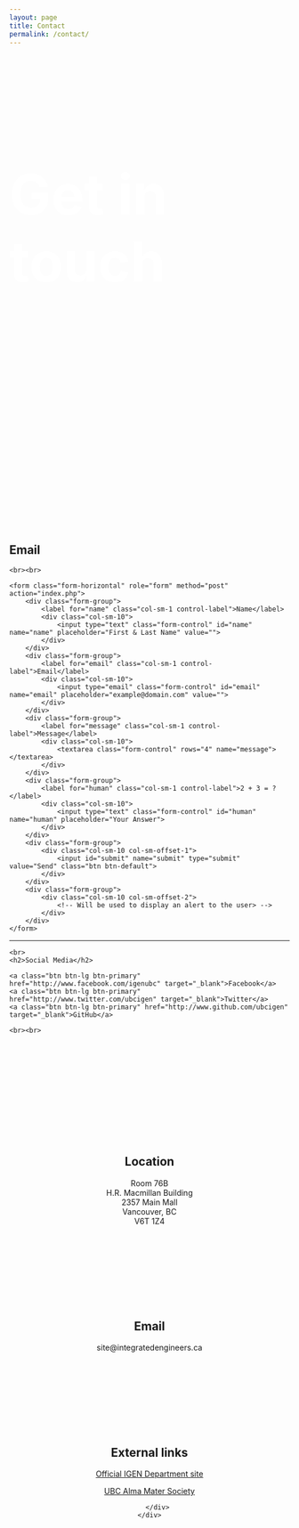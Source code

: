 ```yaml
---
layout: page
title: Contact
permalink: /contact/
---
```


<div class="container-fluid contactpicture" style="height:800px">
	<div class="container">
		<br><br><br>
		<h2 style="color:white;font-size:100px">Get in touch</h2>
	</div>
</div>

<br><br>

<div class="container">
	<h2>Email</h2>

	<br><br>

	<form class="form-horizontal" role="form" method="post" action="index.php">
	    <div class="form-group">
	        <label for="name" class="col-sm-1 control-label">Name</label>
	        <div class="col-sm-10">
	            <input type="text" class="form-control" id="name" name="name" placeholder="First & Last Name" value="">
	        </div>
	    </div>
	    <div class="form-group">
	        <label for="email" class="col-sm-1 control-label">Email</label>
	        <div class="col-sm-10">
	            <input type="email" class="form-control" id="email" name="email" placeholder="example@domain.com" value="">
	        </div>
	    </div>
	    <div class="form-group">
	        <label for="message" class="col-sm-1 control-label">Message</label>
	        <div class="col-sm-10">
	            <textarea class="form-control" rows="4" name="message"></textarea>
	        </div>
	    </div>
	    <div class="form-group">
	        <label for="human" class="col-sm-1 control-label">2 + 3 = ?</label>
	        <div class="col-sm-10">
	            <input type="text" class="form-control" id="human" name="human" placeholder="Your Answer">
	        </div>
	    </div>
	    <div class="form-group">
	        <div class="col-sm-10 col-sm-offset-1">
	            <input id="submit" name="submit" type="submit" value="Send" class="btn btn-default">
	        </div>
	    </div>
	    <div class="form-group">
	        <div class="col-sm-10 col-sm-offset-2">
	            <!-- Will be used to display an alert to the user> -->
	        </div>
	    </div>
	</form>

</div>

<hr>

<div class="container">

	<br>
	<h2>Social Media</h2>

	<a class="btn btn-lg btn-primary" href="http://www.facebook.com/igenubc" target="_blank">Facebook</a>
	<a class="btn btn-lg btn-primary" href="http://www.twitter.com/ubcigen" target="_blank">Twitter</a>
	<a class="btn btn-lg btn-primary" href="http://www.github.com/ubcigen" target="_blank">GitHub</a>

	<br><br>

</div>
<div class="container">
    <br><br>
    <div class="row alert alert-info" style="text-align:center;">
        <div class="col-sm-4">
            <h1 style="font-size:120px;"><span class="glyphicon glyphicon-map-marker" aria-hidden="true"></span></h1>
            <h2>Location</h2>
            <p>Room 76B<br>H.R. Macmillan Building<br>2357 Main Mall<br>Vancouver, BC<br>V6T 1Z4</p>
        </div>
        <div class="col-sm-4">
            <h1 style="font-size:120px;"><span class="glyphicon glyphicon-envelope" aria-hidden="true"></span></h1>
            <h2>Email</h2>
            <p>site@integratedengineers.ca</p>
        </div>
        <div class="col-sm-4">
            <h1 style="font-size:120px;"><span class="glyphicon glyphicon-new-window" aria-hidden="true"></span></h1>
            <h2>External links</h2>
            <a href="http://igen.ubc.ca" target="_blank"><p>Official IGEN Department site</p></a>
            <a href="http://www.ams.ubc.ca/" target="_blank"><p>UBC Alma Mater Society</p></a>

        </div>
    </div>
</div>